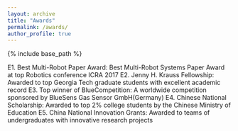 ```yaml
---
layout: archive
title: "Awards"
permalink: /awards/
author_profile: true
---
```


{% include base_path %}

E1. Best Multi-Robot Paper Award: Best Multi-Robot Systems Paper Award at top Robotics conference ICRA 2017
E2. Jenny H. Krauss Fellowship: Awarded to top Georgia Tech graduate students with excellent academic record
E3. Top winner of BlueCompetition: A worldwide competition sponsored by BlueSens Gas Sensor GmbH(Germany)
E4. Chinese National Scholarship: Awarded to top 2% college students by the Chinese Ministry of Education
E5. China National Innovation Grants: Awarded to teams of undergraduates with innovative research projects

